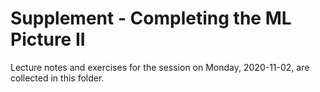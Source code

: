 # Supplement - Completing the ML Picture II

Lecture notes and exercises for the session on Monday, 2020-11-02, 
are collected in this folder.
